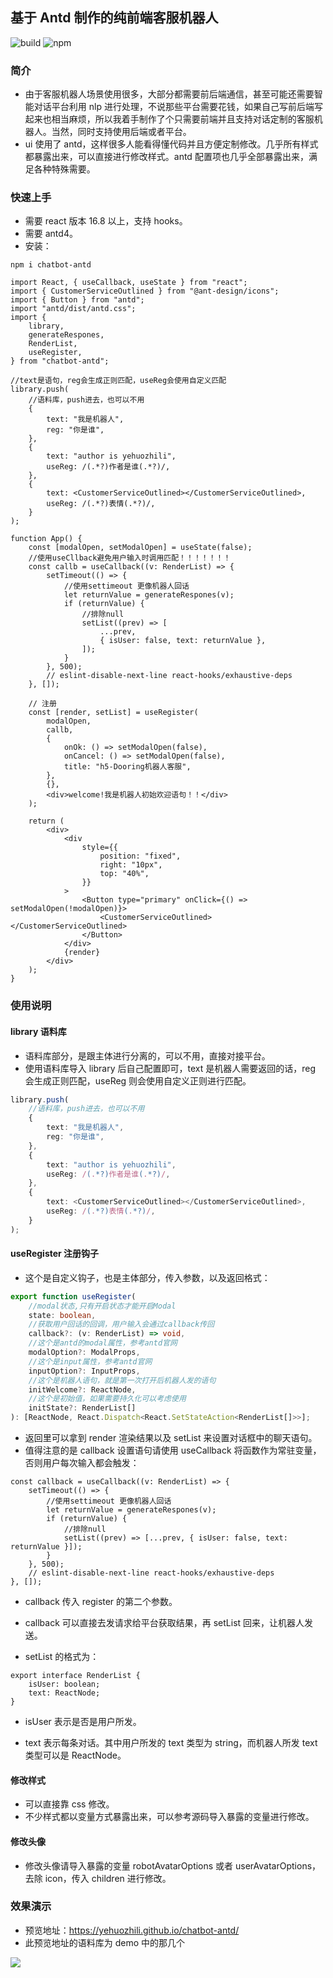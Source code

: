 ## 基于 Antd 制作的纯前端客服机器人

![build](https://github.com/yehuozhili/chatbot-antd/workflows/build/badge.svg)
![npm](https://img.shields.io/npm/v/chatbot-antd)

### 简介

-   由于客服机器人场景使用很多，大部分都需要前后端通信，甚至可能还需要智能对话平台利用 nlp 进行处理，不说那些平台需要花钱，如果自己写前后端写起来也相当麻烦，所以我着手制作了个只需要前端并且支持对话定制的客服机器人。当然，同时支持使用后端或者平台。
-   ui 使用了 antd，这样很多人能看得懂代码并且方便定制修改。几乎所有样式都暴露出来，可以直接进行修改样式。antd 配置项也几乎全部暴露出来，满足各种特殊需要。

### 快速上手

-   需要 react 版本 16.8 以上，支持 hooks。
-   需要 antd4。
-   安装：

```
npm i chatbot-antd
```

```tsx
import React, { useCallback, useState } from "react";
import { CustomerServiceOutlined } from "@ant-design/icons";
import { Button } from "antd";
import "antd/dist/antd.css";
import {
	library,
	generateRespones,
	RenderList,
	useRegister,
} from "chatbot-antd";

//text是语句，reg会生成正则匹配，useReg会使用自定义匹配
library.push(
	//语料库，push进去，也可以不用
	{
		text: "我是机器人",
		reg: "你是谁",
	},
	{
		text: "author is yehuozhili",
		useReg: /(.*?)作者是谁(.*?)/,
	},
	{
		text: <CustomerServiceOutlined></CustomerServiceOutlined>,
		useReg: /(.*?)表情(.*?)/,
	}
);

function App() {
	const [modalOpen, setModalOpen] = useState(false);
	//使用useCllback避免用户输入时调用匹配！！！！！！！
	const callb = useCallback((v: RenderList) => {
		setTimeout(() => {
			//使用settimeout 更像机器人回话
			let returnValue = generateRespones(v);
			if (returnValue) {
				//排除null
				setList((prev) => [
					...prev,
					{ isUser: false, text: returnValue },
				]);
			}
		}, 500);
		// eslint-disable-next-line react-hooks/exhaustive-deps
	}, []);

	// 注册
	const [render, setList] = useRegister(
		modalOpen,
		callb,
		{
			onOk: () => setModalOpen(false),
			onCancel: () => setModalOpen(false),
			title: "h5-Dooring机器人客服",
		},
		{},
		<div>welcome!我是机器人初始欢迎语句！！</div>
	);

	return (
		<div>
			<div
				style={{
					position: "fixed",
					right: "10px",
					top: "40%",
				}}
			>
				<Button type="primary" onClick={() => setModalOpen(!modalOpen)}>
					<CustomerServiceOutlined></CustomerServiceOutlined>
				</Button>
			</div>
			{render}
		</div>
	);
}
```

### 使用说明

#### library 语料库

-   语料库部分，是跟主体进行分离的，可以不用，直接对接平台。
-   使用语料库导入 library 后自己配置即可，text 是机器人需要返回的话，reg 会生成正则匹配，useReg 则会使用自定义正则进行匹配。

```typescript
library.push(
	//语料库，push进去，也可以不用
	{
		text: "我是机器人",
		reg: "你是谁",
	},
	{
		text: "author is yehuozhili",
		useReg: /(.*?)作者是谁(.*?)/,
	},
	{
		text: <CustomerServiceOutlined></CustomerServiceOutlined>,
		useReg: /(.*?)表情(.*?)/,
	}
);
```

#### useRegister 注册钩子

-   这个是自定义钩子，也是主体部分，传入参数，以及返回格式：

```typescript
export function useRegister(
	//modal状态,只有开启状态才能开启Modal
	state: boolean,
	//获取用户回话的回调，用户输入会通过callback传回
	callback?: (v: RenderList) => void,
	//这个是antd的modal属性，参考antd官网
	modalOption?: ModalProps,
	//这个是input属性，参考antd官网
	inputOption?: InputProps,
	//这个是机器人语句，就是第一次打开后机器人发的语句
	initWelcome?: ReactNode,
	//这个是初始值，如果需要持久化可以考虑使用
	initState?: RenderList[]
): [ReactNode, React.Dispatch<React.SetStateAction<RenderList[]>>];
```

-   返回里可以拿到 render 渲染结果以及 setList 来设置对话框中的聊天语句。
-   值得注意的是 callback 设置语句请使用 useCallback 将函数作为常驻变量，否则用户每次输入都会触发：

```tsx
const callback = useCallback((v: RenderList) => {
	setTimeout(() => {
		//使用settimeout 更像机器人回话
		let returnValue = generateRespones(v);
		if (returnValue) {
			//排除null
			setList((prev) => [...prev, { isUser: false, text: returnValue }]);
		}
	}, 500);
	// eslint-disable-next-line react-hooks/exhaustive-deps
}, []);
```

-   callback 传入 register 的第二个参数。
-   callback 可以直接去发请求给平台获取结果，再 setList 回来，让机器人发送。

-   setList 的格式为：

```tsx
export interface RenderList {
	isUser: boolean;
	text: ReactNode;
}
```

-   isUser 表示是否是用户所发。

-   text 表示每条对话。其中用户所发的 text 类型为 string，而机器人所发 text 类型可以是 ReactNode。

#### 修改样式

-   可以直接靠 css 修改。
-   不少样式都以变量方式暴露出来，可以参考源码导入暴露的变量进行修改。

#### 修改头像

-   修改头像请导入暴露的变量 robotAvatarOptions 或者 userAvatarOptions，去除 icon，传入 children 进行修改。

### 效果演示

-   预览地址：https://yehuozhili.github.io/chatbot-antd/
-   此预览地址的语料库为 demo 中的那几个

<img src='https://github.com/yehuozhili/chatbot-antd/blob/master/demo/demo.gif'/>
